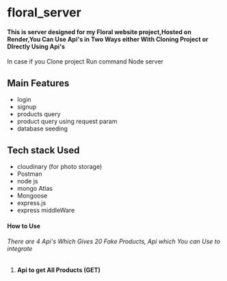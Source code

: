 # floral_server

#### This is server designed for my Floral website project,Hosted on Render,You Can Use Api's in Two Ways either With Cloning Project or DIrectly Using Api's 
In case if you Clone project Run command Node server

## Main Features
* login
* signup
* products query
* product query using request param
* database seeding

## Tech stack Used
* cloudinary (for photo storage)
* Postman
* node js
* mongo Atlas
* Mongoose
* express.js
* express middleWare

#### How to Use
###### There are 4 Api's Which Gives 20 Fake  Products, Api which You can Use to integrate
1. #### Api to get All Products (GET)
